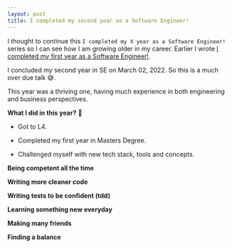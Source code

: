 ```yaml
---
layout: post
title: I completed my second year as a Software Engineer!
---
```


I thought to continue this `I completed my X year as a Software Engineer!` series so I can see
how I am growing older in my career. Earlier I wrote [I completed my first year as a Software Engineer!](2021-04-12-1st-year-as-se.md).

I concluded my second year in SE on March 02, 2022. So this is a much over due talk 😅.

This year was a thriving one, having much experience in both engineering and business perspectives.

**What I did in this year?** 🥳

- Got to L4.
  
- Completed my first year in Masters Degree.
  
- Challenged myself with new tech stack, tools and concepts.

**Being competent all the time**

**Writing more cleaner code**

**Writing tests to be confident (tdd)**

**Learning something new everyday**

**Making many friends**

**Finding a balance**
